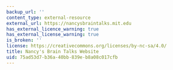 ```yaml
---
backup_url: ''
content_type: external-resource
external_url: https://nancysbraintalks.mit.edu
has_external_licence_warning: true
has_external_license_warning: true
is_broken: ''
license: https://creativecommons.org/licenses/by-nc-sa/4.0/
title: Nancy's Brain Talks Website
uid: 75ad53d7-b36a-40bb-839e-b8a08c017cfb
---
```

